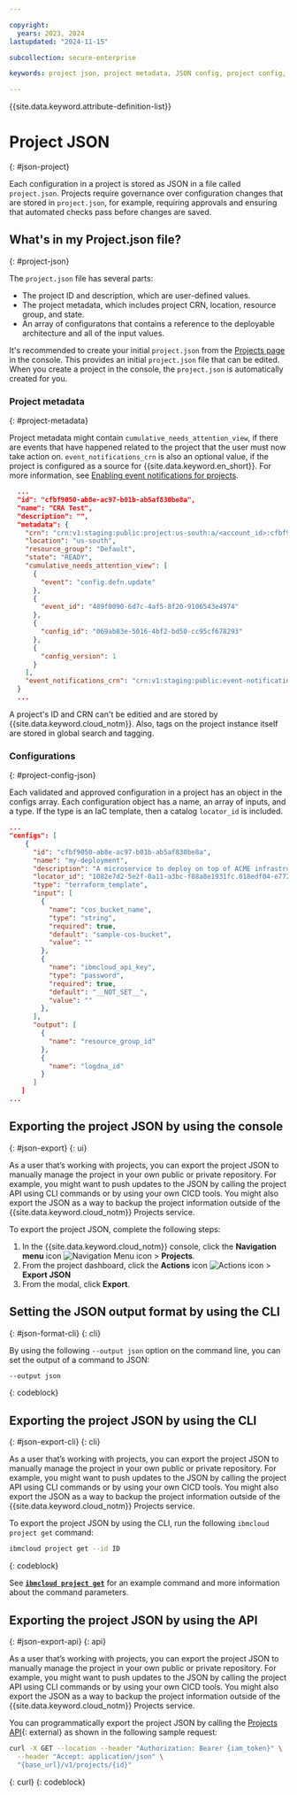 ```yaml
---

copyright:
  years: 2023, 2024
lastupdated: "2024-11-15"

subcollection: secure-enterprise

keywords: project json, project metadata, JSON config, project config, export JSON, json

---
```


{{site.data.keyword.attribute-definition-list}}


# Project JSON
{: #json-project}

Each configuration in a project is stored as JSON in a file called `project.json`. Projects require governance over configuration changes that are stored in `project.json`, for example, requiring approvals and ensuring that automated checks pass before changes are saved.

## What's in my Project.json file?
{: #project-json}

The `project.json` file has several parts:

* The project ID and description, which are user-defined values.
* The project metadata, which includes project CRN, location, resource group, and state.
* An array of configuratons that contains a reference to the deployable architecture and all of the input values.

It's recommended to create your initial `project.json` from the [Projects page](/projects) in the console. This provides an initial `project.json` file that can be edited. When you create a project in the console, the `project.json` is automatically created for you.

### Project metadata
{: #project-metadata}

Project metadata might contain `cumulative_needs_attention_view`, if there are events that have happened related to the project that the user must now take action on. `event_notifications_crn` is also an optional value, if the project is configured as a source for {{site.data.keyword.en_short}}. For more information, see [Enabling event notifications for projects](/docs/secure-enterprise?topic=secure-enterprise-event-notifications-events&interface=ui).

```json
  ...
  "id": "cfbf9050-ab8e-ac97-b01b-ab5af830be8a",
  "name": "CRA Test",
  "description": "",
  "metadata": {
    "crn": "crn:v1:staging:public:project:us-south:a/<account_id>:cfbf9050-ab8e-ac97-b01b-ab5af830be8a::",
    "location": "us-south",
    "resource_group": "Default",
    "state": "READY",
    "cumulative_needs_attention_view": [
      {
        "event": "config.defn.update"
      },
      {
        "event_id": "489f0090-6d7c-4af5-8f20-9106543e4974"
      },
      {
        "config_id": "069ab83e-5016-4bf2-bd50-cc95cf678293"
      },
      {
        "config_version": 1
      }
    ],
    "event_notifications_crn": "crn:v1:staging:public:event-notifications:us-south:a/<account_id>:instance-id::"
  }
  ...
```

A project's ID and CRN can't be editied and are stored by {{site.data.keyword.cloud_notm}}. Also, tags on the project instance itself are stored in global search and tagging.

### Configurations
{: #project-config-json}

Each validated and approved configuration in a project has an object in the configs array. Each configuration object has a name, an array of inputs, and a type. If the type is an IaC template, then a catalog `locator_id` is included.

```json
...
"configs": [
    {
      "id": "cfbf9050-ab8e-ac97-b01b-ab5af830be8a",
      "name": "my-deployment",
      "description": "A microservice to deploy on top of ACME infrastructure.",
      "locator_id": "1082e7d2-5e2f-0a11-a3bc-f88a8e1931fc.018edf04-e772-4ca2-9785-03e8e03bef72-global",
      "type": "terraform_template",
      "input": [
        {
          "name": "cos_bucket_name",
          "type": "string",
          "required": true,
          "default": "sample-cos-bucket",
          "value": ""
        },
        {
          "name": "ibmcloud_api_key",
          "type": "password",
          "required": true,
          "default": "__NOT_SET__",
          "value": ""
        },
      ],
      "output": [
        {
          "name": "resource_group_id"
        },
        {
          "name": "logdna_id"
        }
      ]
   ]
...
```

## Exporting the project JSON by using the console
{: #json-export}
{: ui}

As a user that’s working with projects, you can export the project JSON to manually manage the project in your own public or private repository. For example, you might want to push updates to the JSON by calling the project API using CLI commands or by using your own CICD tools. You might also export the JSON as a way to backup the project information outside of the {{site.data.keyword.cloud_notm}} Projects service.

To export the project JSON, complete the following steps:
1. In the {{site.data.keyword.cloud_notm}} console, click the **Navigation menu** icon ![Navigation Menu icon](../icons/icon_hamburger.svg "Menu") > **Projects**.
1. From the project dashboard, click the **Actions** icon ![Actions icon](../icons/action-menu-icon.svg "Actions") > **Export JSON**
1. From the modal, click **Export**.

## Setting the JSON output format by using the CLI
{: #json-format-cli}
{: cli}

By using the following `--output json` option on the command line, you can set the output of a command to JSON:

```sh
--output json
```
{: codeblock}

## Exporting the project JSON by using the CLI 
{: #json-export-cli}
{: cli}

As a user that’s working with projects, you can export the project JSON to manually manage the project in your own public or private repository. For example, you might want to push updates to the JSON by calling the project API using CLI commands or by using your own CICD tools. You might also export the JSON as a way to backup the project information outside of the {{site.data.keyword.cloud_notm}} Projects service.

To export the project JSON by using the CLI, run the following `ibmcloud project get` command: 

```sh
ibmcloud project get --id ID
```
{: codeblock}

See [**`ibmcloud project get`**](/docs/secure-enterprise?topic=secure-enterprise-projects-cli#project-cli-get-command) for an example command and more information about the command parameters.

## Exporting the project JSON by using the API
{: #json-export-api}
{: api}

As a user that’s working with projects, you can export the project JSON to manually manage the project in your own public or private repository. For example, you might want to push updates to the JSON by calling the project API using CLI commands or by using your own CICD tools. You might also export the JSON as a way to backup the project information outside of the {{site.data.keyword.cloud_notm}} Projects service.

You can programmatically export the project JSON by calling the [Projects API](/apidocs/projects#get-project){: external} as shown in the following sample request: 

```bash
curl -X GET --location --header "Authorization: Bearer {iam_token}" \
  --header "Accept: application/json" \  
  "{base_url}/v1/projects/{id}"
```
{: curl}
{: codeblock}
